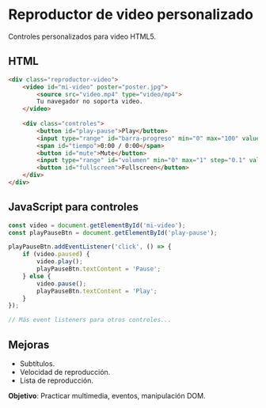 # Reproductor de video personalizado

Controles personalizados para video HTML5.

## HTML

```html
<div class="reproductor-video">
    <video id="mi-video" poster="poster.jpg">
        <source src="video.mp4" type="video/mp4">
        Tu navegador no soporta video.
    </video>
    
    <div class="controles">
        <button id="play-pause">Play</button>
        <input type="range" id="barra-progreso" min="0" max="100" value="0">
        <span id="tiempo">0:00 / 0:00</span>
        <button id="mute">Mute</button>
        <input type="range" id="volumen" min="0" max="1" step="0.1" value="1">
        <button id="fullscreen">Fullscreen</button>
    </div>
</div>
```

## JavaScript para controles

```javascript
const video = document.getElementById('mi-video');
const playPauseBtn = document.getElementById('play-pause');

playPauseBtn.addEventListener('click', () => {
    if (video.paused) {
        video.play();
        playPauseBtn.textContent = 'Pause';
    } else {
        video.pause();
        playPauseBtn.textContent = 'Play';
    }
});

// Más event listeners para otros controles...
```

## Mejoras

- Subtítulos.
- Velocidad de reproducción.
- Lista de reproducción.

**Objetivo**: Practicar multimedia, eventos, manipulación DOM.